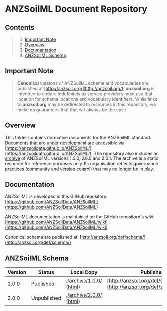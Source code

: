 # ANZSoilML Document Repository

## Contents
> 1. [Important Note](Important-Note)
> 1. [Overview](#Overview)
> 1. [Documentation](#Documentation)
> 1. [ANZSoilML Schema](#ANZSoilML-Schema)

## Important Note
> __Canonical__ versions of ANZSoilML schema and vocabularies are published at [http://anzsoil.org/](http://anzsoil.org/).
> __anzsoil.org__ is intended to endure indefinitely so service providers must use that location for schema locations
> and vocabulary identifiers. While links to __anzsoil.org__ may be redirected to resources in this repository, we make
> no guarantees that that will always be the case.

## Overview
This folder contains normative documents for the ANZSoilML standard. Documents that are under development are
accessible via [https://anzsoildata.github.io/ANZSoilML/](https://anzsoildata.github.io/ANZSoilML/). The repository also
includes an [archive](archive) of ANZSoilML versions 1.0.0, 2.0.0 and 2.0.1. The archive is a static resource for
reference purposes only. Its organisation reflects governance practices (community and version control) that may no
longer be in play.

## Documentation
ANZSoilML is developed in this GitHub repository: [https://github.com/ANZSoilData/ANZSoilML](https://github.com/ANZSoilData/ANZSoilML)

ANZSoilML documentation is maintained on the GitHub repository's wiki: [https://github.com/ANZSoilData/ANZSoilML/wiki](https://github.com/ANZSoilData/ANZSoilML/wiki)

Canonical schema are published at: [http://anzsoil.org/def/schema/](http://anzsoil.org/def/schema/)

## ANZSoilML Schema

| Version | Status | Local Copy | Published Location |
| ------- | ------ | ---------- | ------------------ |
| 1.0.0 | Published | [./archive/1.0.0/](archive/1.0.0/) ([html](https://anzsoildata.github.io/ANZSoilML/archive/1.0.0/anzsoilml/html/)) | [http://anzsoil.org/def/schema/anzsoilml/1.0.0/](http://anzsoil.org/def/schema/anzsoilml/1.0.0/) |
| 2.0.0 | Unpublished | [./archive/2.0.0/](archive/2.0.0/) ([html](https://anzsoildata.github.io/ANZSoilML/archive/2.0.0/anzsoilml/html/)) |  |